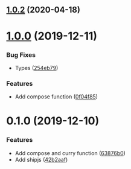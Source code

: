 ## [1.0.2](https://github.com/okmttdhr/fp-minimal/compare/v1.0.0...v1.0.2) (2020-04-18)



# [1.0.0](https://github.com/okmttdhr/fp-minimal/compare/v0.1.0...v1.0.0) (2019-12-11)


### Bug Fixes

* Types ([254eb79](https://github.com/okmttdhr/fp-minimal/commit/254eb7961acff57ea836c9a7787871aeaa1c747b))


### Features

* Add compose function ([0f04f85](https://github.com/okmttdhr/fp-minimal/commit/0f04f8587a11dbd996c21043d8f1f086025c4dbe))



# 0.1.0 (2019-12-10)


### Features

* Add compose and curry function ([63876b0](https://github.com/okmttdhr/fp-minimal/commit/63876b0286104203a50db74c5b38ca8cc66e4a1d))
* Add shipjs ([42b2aaf](https://github.com/okmttdhr/fp-minimal/commit/42b2aafcff2198312eb7589654ff150ab0e5f755))



